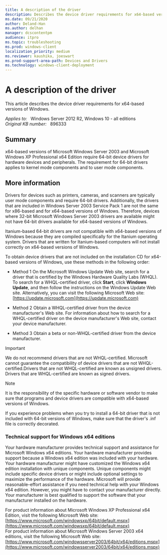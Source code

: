 ```yaml
---
title: A description of the driver
description: Describes the device driver requirements for x64-based versions of Windows.
ms.date: 09/21/2020
author: Deland-Han
ms.author: delhan 
manager: dcscontentpm
audience: itpro
ms.topic: troubleshooting
ms.prod: windows-client
localization_priority: medium
ms.reviewer: kaushika, joeswart
ms.prod-support-area-path: Devices and Drivers
ms.technology: windows-client-deployment
---
```

# A description of the driver

This article describes the device driver requirements for x64-based versions of Windows.

_Applies to:_ &nbsp; Windows Server 2012 R2, Windows 10 - all editions  
_Original KB number:_ &nbsp; 896333

## Summary

x64-based versions of Microsoft Windows Server 2003 and Microsoft Windows XP Professional x64 Edition require 64-bit device drivers for hardware devices and peripherals. The requirement for 64-bit drivers applies to kernel mode components and to user mode components.

## More information

Drivers for devices such as printers, cameras, and scanners are typically user mode components and require 64-bit drivers. Additionally, the drivers that are included in Windows Server 2003 Service Pack 1 are not the same for x86-based and for x64-based versions of Windows. Therefore, devices where 32-bit Microsoft Windows Server 2003 drivers are available might not have 64-bit drivers available for x64-based versions of Windows.

Itanium-based 64-bit drivers are not compatible with x64-based versions of Windows because they are compiled specifically for the Itanium operating system. Drivers that are written for Itanium-based computers will not install correctly on x64-based versions of Windows.

To obtain device drivers that are not included on the installation CD for x64-based versions of Windows, use these methods in the following order:
- Method 1 On the Microsoft Windows Update Web site, search for a driver that is certified by the Windows Hardware Quality Labs (WHQL). To search for a WHQL-certified driver, click **Start**, click **Windows Update**, and then follow the instructions on the Windows Update Web site. Alternatively, you can visit the following Microsoft Web site:  
   [https://update.microsoft.com](https://update.microsoft.com) 

- Method 2 
Obtain a WHQL-certified driver from the device manufacturer's Web site. For information about how to search for a WHQL-certified driver on the device manufacturer's Web site, contact your device manufacturer.
- Method 3 Obtain a beta or non-WHQL-certified driver from the device manufacturer.

> [!IMPORTANT]
> We do not recommend drivers that are not WHQL-certified. Microsoft cannot guarantee the compatibility of device drivers that are not WHQL-certified.Drivers that are not WHQL-certified are known as unsigned drivers. Drivers that are WHQL-certified are known as signed drivers.

> [!NOTE]
> It is the responsibility of the specific hardware or software vendor to make sure that programs and device drivers are compatible with x64-based versions of Windows.

If you experience problems when you try to install a 64-bit driver that is not included with 64-bit versions of Windows, make sure that the driver's .inf file is correctly decorated.

### Technical support for Windows x64 editions

Your hardware manufacturer provides technical support and assistance for Microsoft Windows x64 editions. Your hardware manufacturer provides support because a Windows x64 edition was included with your hardware. Your hardware manufacturer might have customized the Windows x64 edition installation with unique components. Unique components might include specific device drivers or might include optional settings to maximize the performance of the hardware. Microsoft will provide reasonable-effort assistance if you need technical help with your Windows x64 edition. However, you might have to contact your manufacturer directly. Your manufacturer is best qualified to support the software that your manufacturer installed on the hardware.

For product information about Microsoft Windows XP Professional x64 Edition, visit the following Microsoft Web site:  
[https://www.microsoft.com/windowsxp/64bit/default.mspx](https://www.microsoft.com/windowsxp/64bit/default.mspx)  
For product information about Microsoft Windows Server 2003 x64 editions, visit the following Microsoft Web site:  
[https://www.microsoft.com/windowsserver2003/64bit/x64/editions.mspx](https://www.microsoft.com/windowsserver2003/64bit/x64/editions.mspx)
